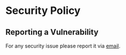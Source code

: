 # Security Policy

## Reporting a Vulnerability

For any security issue please report it via [email](mailto:obsei.tool@gmail.com).
